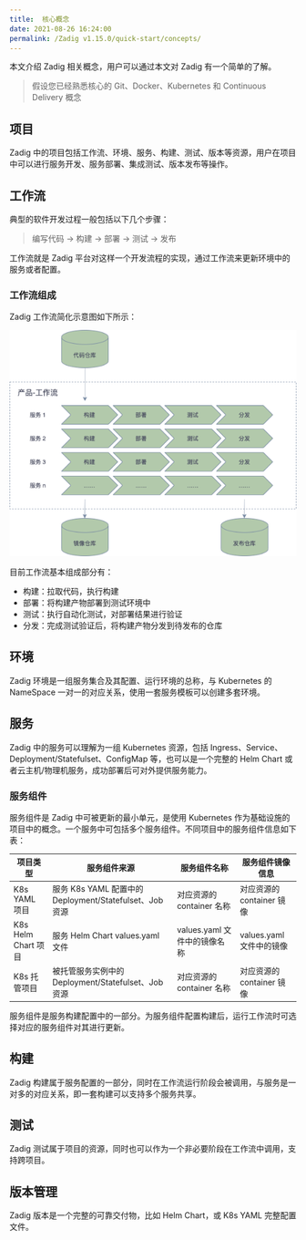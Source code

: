 ```yaml
---
title:  核心概念
date: 2021-08-26 16:24:00
permalink: /Zadig v1.15.0/quick-start/concepts/
---
```

本文介绍 Zadig 相关概念，用户可以通过本文对 Zadig 有一个简单的了解。

> 假设您已经熟悉核心的 Git、Docker、Kubernetes 和 Continuous Delivery 概念

## 项目

Zadig 中的项目包括工作流、环境、服务、构建、测试、版本等资源，用户在项目中可以进行服务开发、服务部署、集成测试、版本发布等操作。

## 工作流

典型的软件开发过程一般包括以下几个步骤：

> 编写代码 -> 构建 -> 部署 -> 测试 -> 发布

工作流就是 Zadig 平台对这样一个开发流程的实现，通过工作流来更新环境中的服务或者配置。

### 工作流组成

Zadig 工作流简化示意图如下所示：

![工作流基本流程](./_images/workflow_basic.png '工作流基本流程')

目前工作流基本组成部分有：

- 构建：拉取代码，执行构建
- 部署：将构建产物部署到测试环境中
- 测试：执行自动化测试，对部署结果进行验证
- 分发：完成测试验证后，将构建产物分发到待发布的仓库


## 环境

Zadig 环境是一组服务集合及其配置、运行环境的总称，与 Kubernetes 的 NameSpace 一对一的对应关系，使用一套服务模板可以创建多套环境。

## 服务

Zadig 中的服务可以理解为一组 Kubernetes 资源，包括 Ingress、Service、Deployment/Statefulset、ConfigMap 等，也可以是一个完整的 Helm Chart 或者云主机/物理机服务，成功部署后可对外提供服务能力。

### 服务组件

服务组件是 Zadig 中可被更新的最小单元，是使用 Kubernetes 作为基础设施的项目中的概念。一个服务中可包括多个服务组件。不同项目中的服务组件信息如下表：

| 项目类型 | 服务组件来源              | 服务组件名称 | 服务组件镜像信息 |
|--------|-----------------------------|---------|--------|
| K8s YAML 项目 | 服务 K8s YAML 配置中的 Deployment/Statefulset、Job 资源 | 对应资源的 container 名称 |  对应资源的 container 镜像 |
| K8s Helm Chart 项目 | 服务 Helm Chart values.yaml 文件  | values.yaml 文件中的镜像名称 | values.yaml 文件中的镜像|
| K8s 托管项目 | 被托管服务实例中的 Deployment/Statefulset、Job 资源 |  对应资源的 container 名称 | 对应资源的 container 镜像 |

服务组件是服务构建配置中的一部分。为服务组件配置构建后，运行工作流时可选择对应的服务组件对其进行更新。

## 构建

Zadig 构建属于服务配置的一部分，同时在工作流运行阶段会被调用，与服务是一对多的对应关系，即一套构建可以支持多个服务共享。

## 测试

Zadig 测试属于项目的资源，同时也可以作为一个非必要阶段在工作流中调用，支持跨项目。

## 版本管理

Zadig 版本是一个完整的可靠交付物，比如 Helm Chart，或 K8s YAML 完整配置文件。
